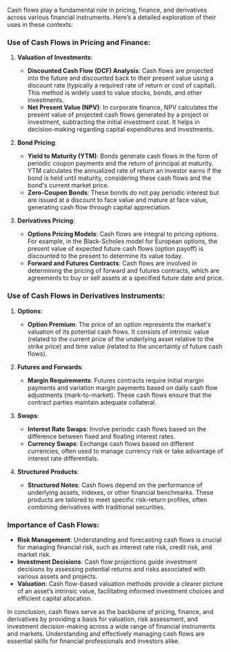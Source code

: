 Cash flows play a fundamental role in pricing, finance, and derivatives across various financial instruments. Here’s a detailed exploration of their uses in these contexts:

### Use of Cash Flows in Pricing and Finance:

1. **Valuation of Investments**:
   - **Discounted Cash Flow (DCF) Analysis**: Cash flows are projected into the future and discounted back to their present value using a discount rate (typically a required rate of return or cost of capital). This method is widely used to value stocks, bonds, and other investments.
   - **Net Present Value (NPV)**: In corporate finance, NPV calculates the present value of projected cash flows generated by a project or investment, subtracting the initial investment cost. It helps in decision-making regarding capital expenditures and investments.

2. **Bond Pricing**:
   - **Yield to Maturity (YTM)**: Bonds generate cash flows in the form of periodic coupon payments and the return of principal at maturity. YTM calculates the annualized rate of return an investor earns if the bond is held until maturity, considering these cash flows and the bond's current market price.
   - **Zero-Coupon Bonds**: These bonds do not pay periodic interest but are issued at a discount to face value and mature at face value, generating cash flow through capital appreciation.

3. **Derivatives Pricing**:
   - **Options Pricing Models**: Cash flows are integral to pricing options. For example, in the Black-Scholes model for European options, the present value of expected future cash flows (option payoff) is discounted to the present to determine its value today.
   - **Forward and Futures Contracts**: Cash flows are involved in determining the pricing of forward and futures contracts, which are agreements to buy or sell assets at a specified future date and price.

### Use of Cash Flows in Derivatives Instruments:

1. **Options**:
   - **Option Premium**: The price of an option represents the market's valuation of its potential cash flows. It consists of intrinsic value (related to the current price of the underlying asset relative to the strike price) and time value (related to the uncertainty of future cash flows).

2. **Futures and Forwards**:
   - **Margin Requirements**: Futures contracts require initial margin payments and variation margin payments based on daily cash flow adjustments (mark-to-market). These cash flows ensure that the contract parties maintain adequate collateral.

3. **Swaps**:
   - **Interest Rate Swaps**: Involve periodic cash flows based on the difference between fixed and floating interest rates.
   - **Currency Swaps**: Exchange cash flows based on different currencies, often used to manage currency risk or take advantage of interest rate differentials.

4. **Structured Products**:
   - **Structured Notes**: Cash flows depend on the performance of underlying assets, indexes, or other financial benchmarks. These products are tailored to meet specific risk-return profiles, often combining derivatives with traditional securities.

### Importance of Cash Flows:

- **Risk Management**: Understanding and forecasting cash flows is crucial for managing financial risk, such as interest rate risk, credit risk, and market risk.
- **Investment Decisions**: Cash flow projections guide investment decisions by assessing potential returns and risks associated with various assets and projects.
- **Valuation**: Cash flow-based valuation methods provide a clearer picture of an asset’s intrinsic value, facilitating informed investment choices and efficient capital allocation.

In conclusion, cash flows serve as the backbone of pricing, finance, and derivatives by providing a basis for valuation, risk assessment, and investment decision-making across a wide range of financial instruments and markets. Understanding and effectively managing cash flows are essential skills for financial professionals and investors alike.

